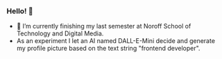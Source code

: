 ### Hello! 👋

- 🌱 I’m currently finishing my last semester at Noroff School of Technology and Digital Media.
- As an experiment I let an AI named DALL-E-Mini decide and generate my profile picture based on the text string "frontend developer".
